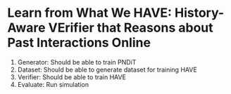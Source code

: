 # Learn from What We HAVE: History-Aware VErifier that Reasons about Past Interactions Online


1. Generator: Should be able to train PNDiT
2. Dataset: Should be able to generate dataset for training HAVE
3. Verifier: Should be able to train HAVE
4. Evaluate: Run simulation